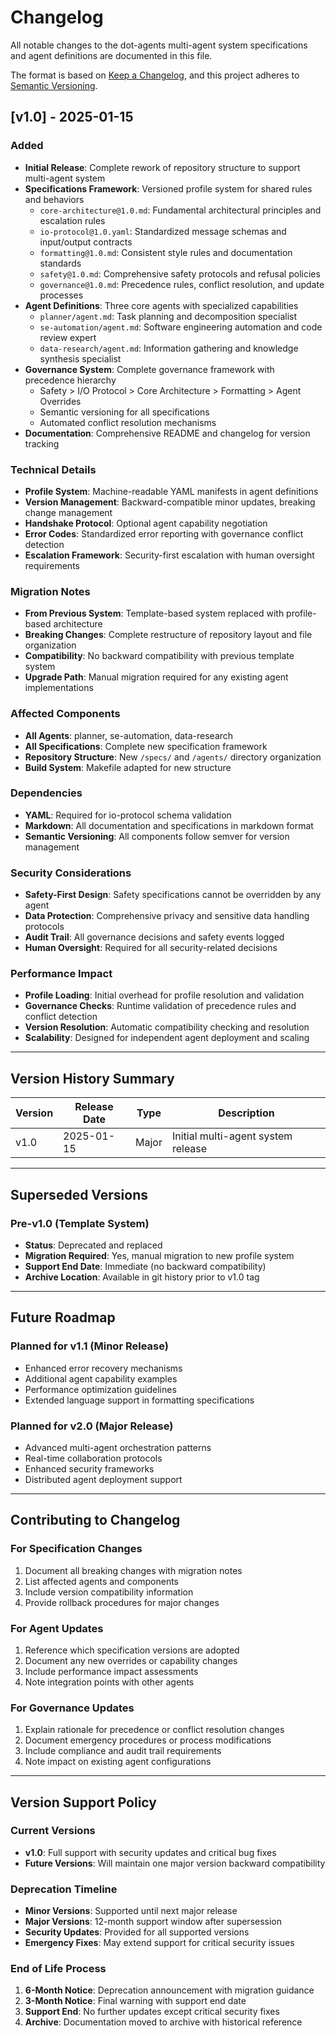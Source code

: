 # Changelog

All notable changes to the dot-agents multi-agent system specifications and agent definitions are documented in this file.

The format is based on [Keep a Changelog](https://keepachangelog.com/en/1.0.0/), and this project adheres to [Semantic Versioning](https://semver.org/spec/v2.0.0.html).

## [v1.0] - 2025-01-15

### Added
- **Initial Release**: Complete rework of repository structure to support multi-agent system
- **Specifications Framework**: Versioned profile system for shared rules and behaviors
  - `core-architecture@1.0.md`: Fundamental architectural principles and escalation rules
  - `io-protocol@1.0.yaml`: Standardized message schemas and input/output contracts
  - `formatting@1.0.md`: Consistent style rules and documentation standards
  - `safety@1.0.md`: Comprehensive safety protocols and refusal policies
  - `governance@1.0.md`: Precedence rules, conflict resolution, and update processes
- **Agent Definitions**: Three core agents with specialized capabilities
  - `planner/agent.md`: Task planning and decomposition specialist
  - `se-automation/agent.md`: Software engineering automation and code review expert
  - `data-research/agent.md`: Information gathering and knowledge synthesis specialist
- **Governance System**: Complete governance framework with precedence hierarchy
  - Safety > I/O Protocol > Core Architecture > Formatting > Agent Overrides
  - Semantic versioning for all specifications
  - Automated conflict resolution mechanisms
- **Documentation**: Comprehensive README and changelog for version tracking

### Technical Details
- **Profile System**: Machine-readable YAML manifests in agent definitions
- **Version Management**: Backward-compatible minor updates, breaking change management
- **Handshake Protocol**: Optional agent capability negotiation
- **Error Codes**: Standardized error reporting with governance conflict detection
- **Escalation Framework**: Security-first escalation with human oversight requirements

### Migration Notes
- **From Previous System**: Template-based system replaced with profile-based architecture
- **Breaking Changes**: Complete restructure of repository layout and file organization
- **Compatibility**: No backward compatibility with previous template system
- **Upgrade Path**: Manual migration required for any existing agent implementations

### Affected Components
- **All Agents**: planner, se-automation, data-research
- **All Specifications**: Complete new specification framework
- **Repository Structure**: New `/specs/` and `/agents/` directory organization
- **Build System**: Makefile adapted for new structure

### Dependencies
- **YAML**: Required for io-protocol schema validation
- **Markdown**: All documentation and specifications in markdown format
- **Semantic Versioning**: All components follow semver for version management

### Security Considerations
- **Safety-First Design**: Safety specifications cannot be overridden by any agent
- **Data Protection**: Comprehensive privacy and sensitive data handling protocols
- **Audit Trail**: All governance decisions and safety events logged
- **Human Oversight**: Required for all security-related decisions

### Performance Impact
- **Profile Loading**: Initial overhead for profile resolution and validation
- **Governance Checks**: Runtime validation of precedence rules and conflict detection
- **Version Resolution**: Automatic compatibility checking and resolution
- **Scalability**: Designed for independent agent deployment and scaling

---

## Version History Summary

| Version | Release Date | Type | Description |
|---------|--------------|------|-------------|
| v1.0    | 2025-01-15   | Major | Initial multi-agent system release |

---

## Superseded Versions

### Pre-v1.0 (Template System)
- **Status**: Deprecated and replaced
- **Migration Required**: Yes, manual migration to new profile system
- **Support End Date**: Immediate (no backward compatibility)
- **Archive Location**: Available in git history prior to v1.0 tag

---

## Future Roadmap

### Planned for v1.1 (Minor Release)
- Enhanced error recovery mechanisms
- Additional agent capability examples
- Performance optimization guidelines
- Extended language support in formatting specifications

### Planned for v2.0 (Major Release)
- Advanced multi-agent orchestration patterns
- Real-time collaboration protocols
- Enhanced security frameworks
- Distributed agent deployment support

---

## Contributing to Changelog

### For Specification Changes
1. Document all breaking changes with migration notes
2. List affected agents and components
3. Include version compatibility information
4. Provide rollback procedures for major changes

### For Agent Updates
1. Reference which specification versions are adopted
2. Document any new overrides or capability changes
3. Include performance impact assessments
4. Note integration points with other agents

### For Governance Updates
1. Explain rationale for precedence or conflict resolution changes
2. Document emergency procedures or process modifications
3. Include compliance and audit trail requirements
4. Note impact on existing agent configurations

---

## Version Support Policy

### Current Versions
- **v1.0**: Full support with security updates and critical bug fixes
- **Future Versions**: Will maintain one major version backward compatibility

### Deprecation Timeline
- **Minor Versions**: Supported until next major release
- **Major Versions**: 12-month support window after supersession
- **Security Updates**: Provided for all supported versions
- **Emergency Fixes**: May extend support for critical security issues

### End of Life Process
1. **6-Month Notice**: Deprecation announcement with migration guidance
2. **3-Month Notice**: Final warning with support end date
3. **Support End**: No further updates except critical security fixes
4. **Archive**: Documentation moved to archive with historical reference